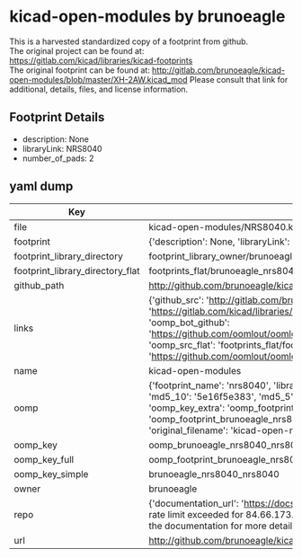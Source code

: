 # kicad-open-modules by brunoeagle  
This is a harvested standardized copy of a footprint from github.  
The original project can be found at:  
https://gitlab.com/kicad/libraries/kicad-footprints  
The original footprint can be found at:
http://gitlab.com/brunoeagle/kicad-open-modules/blob/master/XH-2AW.kicad_mod
Please consult that link for additional, details, files, and license information.  
## Footprint Details
* description: None  
* libraryLink: NRS8040  
* number_of_pads: 2  
## yaml dump  
| Key | Value |  
| --- | --- |  
| file | kicad-open-modules/NRS8040.kicad_mod |  
| footprint | {'description': None, 'libraryLink': 'NRS8040', 'number_of_pads': 2} |  
| footprint_library_directory | footprint_library_owner/brunoeagle_kicad-open-modules |  
| footprint_library_directory_flat | footprints_flat/brunoeagle_nrs8040_nrs8040/working |  
| github_path | http://github.com/brunoeagle/kicad-open-modules/blob/master/NRS8040.kicad_mod |  
| links | {'github_src': 'http://gitlab.com/brunoeagle/kicad-open-modules/blob/master/XH-2AW.kicad_mod', 'github_src_repo': 'https://gitlab.com/kicad/libraries/kicad-footprints', 'oomp_bot': 'footprints/brunoeagle_nrs8040_nrs8040/working', 'oomp_bot_github': 'https://github.com/oomlout/oomlout_oomp_footprint_bot/tree/main/footprints/brunoeagle_nrs8040_nrs8040/working', 'oomp_src_flat': 'footprints_flat/footprints_flat/brunoeagle_nrs8040_nrs8040/working', 'oomp_src_flat_github': 'https://github.com/oomlout/oomlout_oomp_footprint_src/tree/main/footprints_flat/brunoeagle_nrs8040_nrs8040/working'} |  
| name | kicad-open-modules |  
| oomp | {'footprint_name': 'nrs8040', 'library_name': 'nrs8040_kicad_mod', 'md5': '5e16f5e3835c9b272ebf85e1de068519', 'md5_10': '5e16f5e383', 'md5_5': '5e16f', 'md5_6': '5e16f5', 'oomp_key': 'oomp_brunoeagle_nrs8040_nrs8040', 'oomp_key_extra': 'oomp_footprint_brunoeagle_nrs8040_nrs8040', 'oomp_key_full': 'oomp_footprint_brunoeagle_nrs8040_nrs8040_5e16f5', 'oomp_key_simple': 'brunoeagle_nrs8040_nrs8040', 'original_filename': 'kicad-open-modules/NRS8040.kicad_mod', 'owner_name': 'brunoeagle'} |  
| oomp_key | oomp_brunoeagle_nrs8040_nrs8040 |  
| oomp_key_full | oomp_footprint_brunoeagle_nrs8040_nrs8040 |  
| oomp_key_simple | brunoeagle_nrs8040_nrs8040 |  
| owner | brunoeagle |  
| repo | {'documentation_url': 'https://docs.github.com/rest/overview/resources-in-the-rest-api#rate-limiting', 'message': "API rate limit exceeded for 84.66.173.59. (But here's the good news: Authenticated requests get a higher rate limit. Check out the documentation for more details.)"} |  
| url | http://github.com/brunoeagle/kicad-open-modules |  

